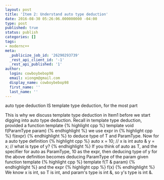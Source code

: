 ```yaml
---
layout: post
title: 'Item 2: Understand auto type deduction'
date: 2016-08-30 05:26:06.000000000 -04:00
type: post
published: true
status: publish
categories: []
tags:
- modernc++
meta:
  _publicize_job_id: '26290293739'
  _rest_api_client_id: '-1'
  _rest_api_published: '1'
author:
  login: cowboybebop98
  email: xiongm@gmail.com
  display_name: cowboybebop98
  first_name: ''
  last_name: ''
---
```


auto type deduction IS template type deduction, for the most part

This is why we discuss template type deduction in Item1 before we start digging into auto type deduction. Recall in template type deduction, provided a function template
{% highlight cpp %}
template <typename T>
void f(ParamType param)
{% endhighlight %}
we use expr in
{% highlight cpp %}
f(expr)
{% endhighlight %}
to deduce type of T and ParamType.
Now for a auto type definition
{% highlight cpp %}
auto x = 10; // x is int
auto & y = x; // what is type of y?
{% endhighlight %}
If you think of auto as T, and the specifier for auto as ParamType, 10 as the expr, then deducing type of y for the above definition becomes deducing ParamType of the param given function template
{% highlight cpp %}
template <typename T>
f(T & param)
{% endhighlight %}
and the expr
{% highlight cpp %}
f(x)
{% endhighlight %}
We know x is int, so T is int, and param's type is int &, so y's type is int &.

